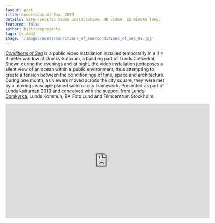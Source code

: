 ```yaml
---
layout: post
title: Conditions of Sea, 2013
details: Site-specific video installation. HD video. 22 minute loop.
featured: false
author: hillsideprojects
tags: [video]
image: '/images/posts/conditions_of_sea/conditions_of_sea_01.jpg'
---
```


[_Conditions of Sea_](http://lundsdomkyrka.se/2013/08/13/se-havet-i-domkyrkoforums-lanternin/) is a public video installation installed temporarily in a 4 × 3 meter window at Domkyrkoforum, a building part of Lunds Cathedral. Shown during the evenings and at night, the video installation juxtaposes a silent view of an ocean within a public environment, thus attempting to create a tension between the conditionings of time, space and architecture. During one month, as viewers moved across the city square, they were met by a moving seascape placed within a city framework.
Presented as part of Lunds kulturnatt 2013 and conceived with the support from [Lunds Domkyrka](http://lundsdomkyrka.se), Lunds Kommun, BA Foto Lund and Filmcentrum Stockholm.

<iframe src="https://player.vimeo.com/video/82878515" width="640" height="360" frameborder="0" webkitallowfullscreen mozallowfullscreen allowfullscreen></iframe>
